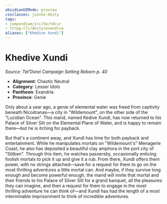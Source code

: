 ```yaml
---
obsidianUIMode: preview
cssclasses: json5e-deity
tags:
- compendium/src/5e/tdcsr
- ttrpg-cli/deity/exandria
aliases: ["Khedive Xundi"]
---
```

# Khedive Xundi
*Source: Tal'Dorei Campaign Setting Reborn p. 40* 

- **Alignment**: Chaotic Neutral
- **Category**: Lesser Idols
- **Pantheon**: Exandria
- **Province**: Genie

Only about a year ago, a genie of elemental water was freed from captivity beneath Nicodranas—a city in "Wildemount", on the other side of the "Lucidian Ocean". This marid, named Kedive Xundi, has now returned to his Palace of Silver Silt on the Elemental Plane of Water, and is happy to remain there—but he is itching for payback.

But that's a continent away, and Xundi has time for both payback and entertainment. While he manipulates mortals on "Wildemount's" Menagerie Coast, he also has deposited a beautiful clay amphora in the port city of "Stilben". Through this item, he watches passersby, occasionally enticing foolish mortals to pick it up and give it a rub. From there, Xundi offers them power, with no strings attached—save for a request for them to go on the most thrilling adventures a little mortal can. And maybe, if they survive long enough and become powerful enough, the marid will invite that mortal and their friends to his Palace of Silver Silt for a grand banquet, all the pleasures they can imagine, and then a request for them to engage in the most thrilling adventure he can think of—and Xundi has had the length of a most interminable imprisonment to think of incredible adventures.